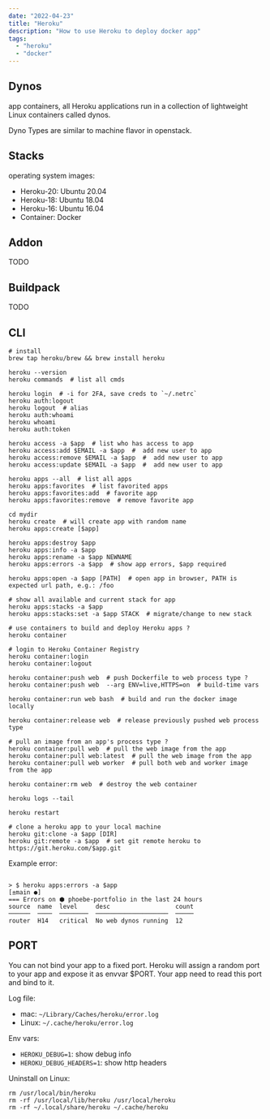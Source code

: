 ```yaml
---
date: "2022-04-23"
title: "Heroku"
description: "How to use Heroku to deploy docker app"
tags:
  - "heroku"
  - "docker"
---
```


## Dynos

app containers, all Heroku applications run in a collection of lightweight Linux containers called dynos.

Dyno Types are similar to machine flavor in openstack.

## Stacks

operating system images:

- Heroku-20: Ubuntu 20.04
- Heroku-18: Ubuntu 18.04
- Heroku-16: Ubuntu 16.04
- Container: Docker


## Addon

TODO

## Buildpack

TODO

## CLI

```
# install
brew tap heroku/brew && brew install heroku

heroku --version
heroku commands  # list all cmds

heroku login  # -i for 2FA, save creds to `~/.netrc`
heroku auth:logout
heroku logout  # alias
heroku auth:whoami
heroku whoami
heroku auth:token

heroku access -a $app  # list who has access to app
heroku access:add $EMAIL -a $app  #  add new user to app
heroku access:remove $EMAIL -a $app  #  add new user to app
heroku access:update $EMAIL -a $app  #  add new user to app

heroku apps --all  # list all apps
heroku apps:favorites  # list favorited apps
heroku apps:favorites:add  # favorite app
heroku apps:favorites:remove  # remove favorite app

cd mydir
heroku create  # will create app with random name
heroku apps:create [$app]

heroku apps:destroy $app
heroku apps:info -a $app
heroku apps:rename -a $app NEWNAME
heroku apps:errors -a $app  # show app errors, $app required

heroku apps:open -a $app [PATH]  # open app in browser, PATH is expected url path, e.g.: /foo

# show all available and current stack for app
heroku apps:stacks -a $app
heroku apps:stacks:set -a $app STACK  # migrate/change to new stack

# use containers to build and deploy Heroku apps ?
heroku container

# login to Heroku Container Registry
heroku container:login
heroku container:logout

heroku container:push web  # push Dockerfile to web process type ?
heroku container:push web  --arg ENV=live,HTTPS=on  # build-time vars

heroku container:run web bash  # build and run the docker image locally

heroku container:release web  # release previously pushed web process type

# pull an image from an app's process type ?
heroku container:pull web  # pull the web image from the app
heroku container:pull web:latest  # pull the web image from the app
heroku container:pull web worker  # pull both web and worker image from the app

heroku container:rm web  # destroy the web container

heroku logs --tail

heroku restart

# clone a heroku app to your local machine
heroku git:clone -a $app [DIR]
heroku git:remote -a $app  # set git remote heroku to https://git.heroku.com/$app.git
```

Example error:

```

> $ heroku apps:errors -a $app                                                                          [±main ●]
=== Errors on ⬢ phoebe-portfolio in the last 24 hours
source  name  level     desc                  count
──────  ────  ────────  ────────────────────  ─────
router  H14   critical  No web dynos running  12
```

## PORT

You can not bind your app to a fixed port.
Heroku will assign a random port to your app and expose it as envvar $PORT.
Your app need to read this port and bind to it.


Log file:

- mac: `~/Library/Caches/heroku/error.log`
- Linux: `~/.cache/heroku/error.log`

Env vars:

- `HEROKU_DEBUG=1`: show debug info
- `HEROKU_DEBUG_HEADERS=1`:  show http headers

Uninstall on Linux:

```
rm /usr/local/bin/heroku
rm -rf /usr/local/lib/heroku /usr/local/heroku
rm -rf ~/.local/share/heroku ~/.cache/heroku
```
